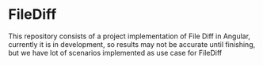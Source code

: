 # FileDiff
This repository consists of a project implementation of File Diff in Angular, currently it is in development, so results may not be accurate until finishing, but we have lot of scenarios implemented as use case for FileDiff
